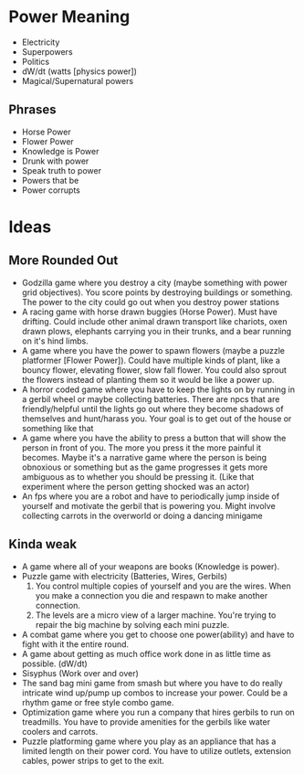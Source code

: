 # Power Meaning

- Electricity
- Superpowers
- Politics
- dW/dt (watts [physics power]) 
- Magical/Supernatural powers

## Phrases
- Horse Power
- Flower Power
- Knowledge is Power
- Drunk with power
- Speak truth to power
- Powers that be
- Power corrupts

# Ideas

## More Rounded Out
- Godzilla game where you destroy a city (maybe something with power grid objectives). You score points by destroying buildings or something. The power to the city could go out when you destroy power stations
- A racing game with horse drawn buggies (Horse Power). Must have drifting. Could include other animal drawn transport like chariots, oxen drawn plows, elephants carrying you in their trunks, and a bear running on it's hind limbs.
- A game where you have the power to spawn flowers (maybe a puzzle platformer [Flower Power]). Could have multiple kinds of plant, like a bouncy flower, elevating flower, slow fall flower. You could also sprout the flowers instead of planting them so it would be like a power up. 
- A horror coded game where you have to keep the lights on by running in a gerbil wheel or maybe collecting batteries. There are npcs that are friendly/helpful until the lights go out where they become shadows of themselves and hunt/harass you. Your goal is to get out of the house or something like that
- A game where you have the ability to press a button that will show the person in front of you. The more you press it the more painful it becomes. Maybe it's a narrative game where the person is being obnoxious or something but as the game progresses it gets more ambiguous as to whether you should be pressing it. (Like that experiment where the person getting shocked was an actor)
- An fps where you are a robot and have to periodically jump inside of yourself and motivate the gerbil that is powering you. Might involve collecting carrots in the overworld or doing a dancing minigame

## Kinda weak
- A game where all of your weapons are books (Knowledge is power). 
- Puzzle game with electricity (Batteries, Wires, Gerbils)
  1. You control multiple copies of yourself and you are the wires. When you make a connection you die and respawn to make another connection.
  1. The levels are a micro view of a larger machine. You're trying to repair the big machine by solving each mini puzzle.
- A combat game where you get to choose one power(ability) and have to fight with it the entire round.
- A game about getting as much office work done in as little time as possible. (dW/dt)
- Sisyphus (Work over and over)
- The sand bag mini game from smash but where you have to do really intricate wind up/pump up combos to increase your power. Could be a rhythm game or free style combo game.
- Optimization game where you run a company that hires gerbils to run on treadmills. You have to provide amenities for the gerbils like water coolers and carrots.
- Puzzle platforming game where you play as an appliance that has a limited length on their power cord. You have to utilize outlets, extension cables, power strips to get to the exit.